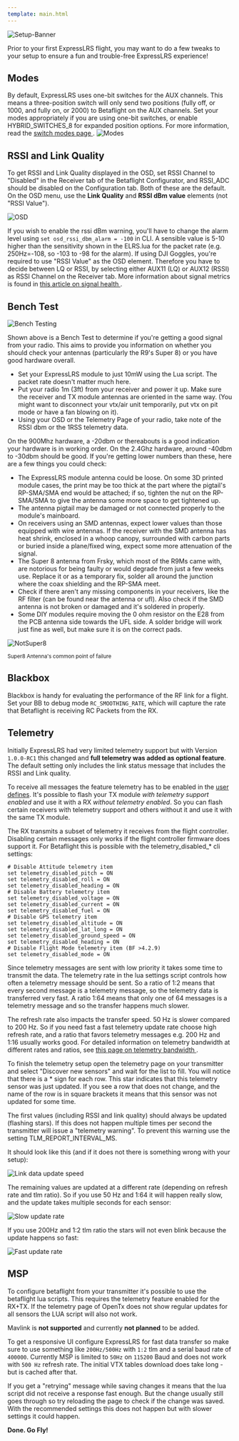 ```yaml
---
template: main.html
---
```


![Setup-Banner](https://raw.githubusercontent.com/ExpressLRS/ExpressLRS-hardware/master/img/quick-start.png)

Prior to your first ExpressLRS flight, you may want to do a few tweaks to your setup to ensure a fun and trouble-free ExpressLRS experience!

## Modes

By default, ExpressLRS uses one-bit switches for the AUX channels. This means a three-position switch will only send two positions (fully off, or 1000, and fully on, or 2000) to Betaflight on the AUX channels. Set your modes appropriately if you are using one-bit switches, or enable HYBRID_SWITCHES_8 for expanded position options. For more information, read the <a href="/software/switch-config"> switch modes page </a>.
![Modes](../assets/images/Modes.jpg)

## RSSI and Link Quality

To get RSSI and Link Quality displayed in the OSD, set RSSI Channel to "Disabled" in the Receiver tab of the Betaflight Configurator, and RSSI_ADC should be disabled on the Configuration tab. Both of these are the default. On the OSD menu, use the **Link Quality** and **RSSI dBm value** elements (not "RSSI Value").

![OSD](../assets/images/OSD.jpg)

If you wish to enable the rssi dBm warning, you'll have to change the alarm level using `set osd_rssi_dbm_alarm = -100` in CLI. A sensible value is 5-10 higher than the sensitivity shown in the ELRS.lua for the packet rate (e.g. 250Hz=-108, so -103 to -98 for the alarm). If using DJI Goggles, you're required to use "RSSI Value" as the OSD element. Therefore you have to decide between LQ or RSSI, by selecting either AUX11 (LQ) or AUX12 (RSSI) as RSSI Channel on the Receiver tab. More information about signal metrics is found in <a href="/info/signal-health"> this article on signal health </a>.

## Bench Test

![Bench Testing](../assets/images/BenchTest.jpg)

Shown above is a Bench Test to determine if you're getting a good signal from your radio. This aims to provide you information on whether you should check your antennas (particularly the R9's Super 8) or you have good hardware overall. 

- Set your ExpressLRS module to just 10mW using the Lua script. The packet rate doesn't matter much here.
- Put your radio 1m (3ft) from your receiver and power it up. Make sure the receiver and TX module antennas are oriented in the same way. (You might want to disconnect your vtx/air unit temporarily, put vtx on pit mode or have a fan blowing on it).
- Using your OSD or the Telemetry Page of your radio, take note of the RSSI dbm or the 1RSS telemetry data.

On the 900Mhz hardware, a -20dbm or thereabouts is a good indication your hardware is in working order. On the 2.4Ghz hardware, around -40dbm to -30dbm should be good. If you're getting lower numbers than these, here are a few things you could check:

- The ExpressLRS module antenna could be loose. On some 3D printed module cases, the print may be too thick at the part where the pigtail's RP-SMA/SMA end would be attached; if so, tighten the nut on the RP-SMA/SMA to give the antenna some more space to get tightened up.
- The antenna pigtail may be damaged or not connected properly to the module's mainboard.
- On receivers using an SMD antennas, expect lower values than those equipped with wire antennas. If the receiver with the SMD antenna has heat shrink, enclosed in a whoop canopy, surrounded with carbon parts or buried inside a plane/fixed wing, expect some more attenuation of the signal.
- The Super 8 antenna from Frsky, which most of the R9Ms came with, are notorious for being faulty or would degrade from just a few weeks use. Replace it or as a temporary fix, solder all around the junction where the coax shielding and the RP-SMA meet.
- Check if there aren't any missing components in your receivers, like the RF filter (can be found near the antenna or ufl). Also check if the SMD antenna is not broken or damaged and it's soldered in properly.
- Some DIY modules require moving the 0 ohm resistor on the E28 from the PCB antenna side towards the UFL side. A solder bridge will work just fine as well, but make sure it is on the correct pads.

![NotSuper8](../assets/images/super8notsuper.jpg)

<small>Super8 Antenna's common point of failure</small>

## Blackbox

Blackbox is handy for evaluating the performance of the RF link for a flight. Set your BB to debug mode `RC_SMOOTHING_RATE`, which will capture the rate that Betaflight is receiving RC Packets from the RX.

## Telemetry

Initially ExpressLRS had very limited telemetry support but with Version `1.0.0-RC1` this changed and **full telemetry was added as optional feature**. The default setting only includes the link status message that includes the RSSI and Link quality.

To receive all messages the feature telemetry has to be enabled in the <a href="/quick-start/user-defines/#telemetry">user defines</a>. It's possible to flash your TX module *with telemetry support enabled* and use it with a RX *without telemetry enabled*. So you can flash certain receivers with telemetry support and others without it and use it with the same TX module.

The RX transmits a subset of telemetry it receives from the flight controller. Disabling certain messages only works if the flight controller firmware does support it. For Betaflight this is possible with the telemetry_disabled_* cli settings:

```
# Disable Attitude telemetry item
set telemetry_disabled_pitch = ON
set telemetry_disabled_roll = ON
set telemetry_disabled_heading = ON
# Disable Battery telemetry item
set telemetry_disabled_voltage = ON
set telemetry_disabled_current = ON
set telemetry_disabled_fuel = ON
# Disable GPS telemetry item
set telemetry_disabled_altitude = ON
set telemetry_disabled_lat_long = ON
set telemetry_disabled_ground_speed = ON
set telemetry_disabled_heading = ON
# Disable Flight Mode telemetry item (BF >4.2.9)
set telemetry_disabled_mode = ON 
```

Since telemetry messages are sent with low priority it takes some time to transmit the data. The telemetry rate in the lua settings script controls how often a telemetry message should be sent. So a ratio of 1:2 means that every second message is a telemetry message, so the telemetry data is transferred very fast. A ratio 1:64 means that only one of 64 messages is a telemetry message and so the transfer happens much slower.

The refresh rate also impacts the transfer speed. 50 Hz is slower compared to 200 Hz. So if you need fast a fast telemetry update rate choose high refresh rate, and a ratio that favors telemetry messages e.g. 200 Hz and 1:16 usually works good. For detailed information on telemetry bandwidth at different rates and ratios, see <a href="/info/telem-bandwidth/"> this page on telemetry bandwidth </a>.

To finish the telemetry setup open the telemetry page on your transmitter and select "Discover new sensors" and wait for the list to fill. You will notice that there is a * sign for each row. This star indicates that this telemetry sensor was just updated.  If you see a row that does not change, and the name of the row is in square brackets it means that this sensor was not updated for some time.

The first values (including RSSI and link quality) should always be updated (flashing stars). If this does not happen multiple times per second the transmitter will issue a "telemetry warning". To prevent this warning use the setting TLM_REPORT_INTERVAL_MS.

It should look like this (and if it does not there is something wrong with your setup):

![Link data update speed](https://github.com/ExpressLRS/ExpressLRS-Hardware/raw/master/img/wiki-from-discord/link.gif)

The remaining values are updated at a different rate (depending on refresh rate and tlm ratio). So if you use 50 Hz and 1:64 it will happen really slow, and the update takes multiple seconds for each sensor:

![Slow update rate](https://github.com/ExpressLRS/ExpressLRS-Hardware/raw/master/img/wiki-from-discord/slow.gif)

If you use 200Hz and 1:2 tlm ratio the stars will not even blink because the update happens so fast:

![Fast update rate](https://github.com/ExpressLRS/ExpressLRS-Hardware/raw/master/img/wiki-from-discord/fast.gif)

## MSP

To configure betaflight from your transmitter it's possible to use the betaflight lua scripts. 
This requires the telemetry feature enabled for the RX+TX. If the telemetry page of OpenTx does not show regular updates for all sensors the LUA script will also not work.

Mavlink is **not supported** and currently **not planned** to be added.

To get a responsive UI configure ExpressLRS for fast data transfer so make sure to use something like `200Hz/500Hz` with `1:2` tlm and a serial baud rate of `400000`. Currently MSP is limited to `50Hz` on `115200` Baud and does not work with `500 Hz` refresh rate. The initial VTX tables download does take long - but is cached after that. 

If you get a "retrying" message while saving changes it means that the lua script did not receive a response fast enough. But the change usually still goes through so try reloading the page to check if the change was saved. With the recommended settings this does not happen but with slower settings it could happen.


**Done. Go Fly!**
